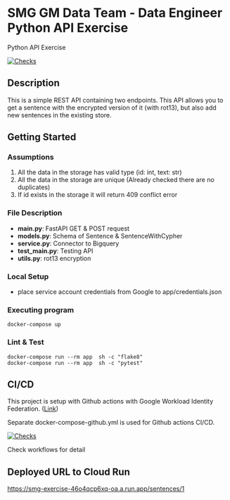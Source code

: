 # SMG GM Data Team - Data Engineer Python API Exercise

Python API Exercise

[![Checks](https://github.com/tjmoon0104/smg_exercise/actions/workflows/checks.yml/badge.svg?branch=main)](https://github.com/tjmoon0104/smg_exercise/actions/workflows/checks.yml)

## Description

This is a simple REST API containing two endpoints. This API allows you to get a sentence with the encrypted version of
it (with rot13), but also add new sentences in the existing store.

## Getting Started

### Assumptions

1. All the data in the storage has valid type (id: int, text: str)
2. All the data in the storage are unique (Already checked there are no duplicates)
3. If id exists in the storage it will return 409 conflict error

### File Description

* **main.py**: FastAPI GET & POST request
* **models.py**: Schema of Sentence & SentenceWithCypher
* **service.py**: Connector to Bigquery
* **test_main.py**: Testing API
* **utils.py**: rot13 encryption

### Local Setup

* place service account credentials from Google to app/credentials.json

### Executing program

```
docker-compose up
```

### Lint & Test

```
docker-compose run --rm app  sh -c "flake8"
docker-compose run --rm app  sh -c "pytest"
```

## CI/CD

This project is setup with Github actions with Google Workload Identity
Federation. ([Link](https://cloud.google.com/blog/products/identity-security/enabling-keyless-authentication-from-github-actions))

Separate docker-compose-github.yml is used for Github actions CI/CD.

[![Checks](https://github.com/tjmoon0104/smg_exercise/actions/workflows/checks.yml/badge.svg?branch=main)](https://github.com/tjmoon0104/smg_exercise/actions/workflows/checks.yml)

Check workflows for detail

## Deployed URL to Cloud Run

https://smg-exercise-46o4qcp6xq-oa.a.run.app/sentences/1
